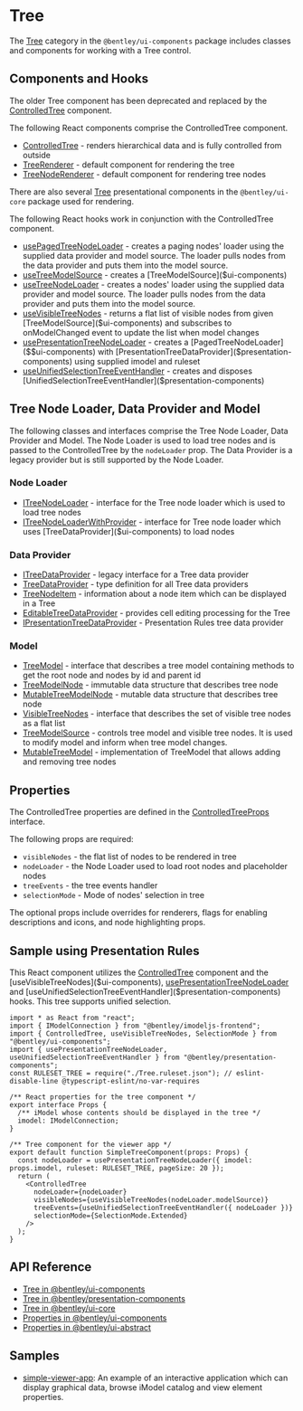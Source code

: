 # Tree

The [Tree]($ui-components:Tree) category in the `@bentley/ui-components` package includes
classes and components for working with a Tree control.

## Components and Hooks

The older Tree component has been deprecated and replaced by the [ControlledTree]($ui-components) component.

The following React components comprise the ControlledTree component.

* [ControlledTree]($ui-components) - renders hierarchical data and is fully controlled from outside
* [TreeRenderer]($ui-components) - default component for rendering the tree
* [TreeNodeRenderer]($ui-components) - default component for rendering tree nodes

There are also several [Tree]($ui-core:Tree) presentational  components in the `@bentley/ui-core`
package used for rendering.

The following React hooks work in conjunction with the ControlledTree component.

* [usePagedTreeNodeLoader]($ui-components) - creates a paging nodes' loader using the supplied data provider and model source. The loader pulls nodes from the data provider and puts them into the model source.
* [useTreeModelSource]($ui-components) - creates a [TreeModelSource]($ui-components)
* [useTreeNodeLoader]($ui-components) - creates a nodes' loader using the supplied data provider and model source. The loader pulls nodes from the data provider and puts them into the model source.
* [useVisibleTreeNodes]($ui-components) - returns a flat list of visible nodes from given [TreeModelSource]($ui-components) and subscribes to onModelChanged event to update the list when model changes
* [usePresentationTreeNodeLoader]($presentation-components) -  creates a [PagedTreeNodeLoader]($$ui-components) with [PresentationTreeDataProvider]($presentation-components) using supplied imodel and ruleset
* [useUnifiedSelectionTreeEventHandler]($presentation-components) - creates and disposes [UnifiedSelectionTreeEventHandler]($presentation-components)

## Tree Node Loader, Data Provider and Model

The following classes and interfaces comprise the Tree Node Loader, Data Provider and Model.
The Node Loader is used to load tree nodes and is passed to the ControlledTree by the `nodeLoader` prop.
The Data Provider is a legacy provider but is still supported by the Node Loader.

### Node Loader

* [ITreeNodeLoader]($ui-components) - interface for the Tree node loader which is used to load tree nodes
* [ITreeNodeLoaderWithProvider]($ui-components) - interface for Tree node loader which uses [TreeDataProvider]($ui-components) to load nodes

### Data Provider

* [ITreeDataProvider]($ui-components) - legacy interface for a Tree data provider
* [TreeDataProvider]($ui-components) - type definition for all Tree data providers
* [TreeNodeItem]($ui-components) - information about a node item which can be displayed in a Tree
* [EditableTreeDataProvider]($ui-components) - provides cell editing processing for the Tree
* [IPresentationTreeDataProvider]($presentation-components) - Presentation Rules tree data provider

### Model

* [TreeModel]($ui-components) - interface that describes a tree model containing methods to get the root node and nodes by id and parent id
* [TreeModelNode]($ui-components) - immutable data structure that describes tree node
* [MutableTreeModelNode]($ui-components) - mutable data structure that describes tree node
* [VisibleTreeNodes]($ui-components) - interface that describes the set of visible tree nodes as a flat list
* [TreeModelSource]($ui-components) - controls tree model and visible tree nodes. It is used to modify model and inform when tree model changes.
* [MutableTreeModel]($ui-components) - implementation of TreeModel that allows adding and removing tree nodes

## Properties

The ControlledTree properties are defined in the [ControlledTreeProps]($ui-components) interface.

The following props are required:

* `visibleNodes` - the flat list of nodes to be rendered in tree
* `nodeLoader` - the Node Loader used to load root nodes and placeholder nodes
* `treeEvents` - the tree events handler
* `selectionMode` - Mode of nodes' selection in tree

The optional props include overrides for renderers,
flags for enabling descriptions and icons,
and node highlighting props.

## Sample using Presentation Rules

This React component utilizes the [ControlledTree]($ui-components) component and the
[useVisibleTreeNodes]($ui-components),
[usePresentationTreeNodeLoader]($presentation-components) and
[useUnifiedSelectionTreeEventHandler]($presentation-components) hooks.
This tree supports unified selection.

```tsx
import * as React from "react";
import { IModelConnection } from "@bentley/imodeljs-frontend";
import { ControlledTree, useVisibleTreeNodes, SelectionMode } from "@bentley/ui-components";
import { usePresentationTreeNodeLoader, useUnifiedSelectionTreeEventHandler } from "@bentley/presentation-components";
const RULESET_TREE = require("./Tree.ruleset.json"); // eslint-disable-line @typescript-eslint/no-var-requires

/** React properties for the tree component */
export interface Props {
  /** iModel whose contents should be displayed in the tree */
  imodel: IModelConnection;
}

/** Tree component for the viewer app */
export default function SimpleTreeComponent(props: Props) {
  const nodeLoader = usePresentationTreeNodeLoader({ imodel: props.imodel, ruleset: RULESET_TREE, pageSize: 20 });
  return (
    <ControlledTree
      nodeLoader={nodeLoader}
      visibleNodes={useVisibleTreeNodes(nodeLoader.modelSource)}
      treeEvents={useUnifiedSelectionTreeEventHandler({ nodeLoader })}
      selectionMode={SelectionMode.Extended}
    />
  );
}
```

## API Reference

* [Tree in @bentley/ui-components]($ui-components:Tree)
* [Tree in @bentley/presentation-components]($presentation-components:Tree)
* [Tree in @bentley/ui-core]($ui-core:Tree)
* [Properties in @bentley/ui-components]($ui-components:Properties)
* [Properties in @bentley/ui-abstract]($ui-abstract:Properties)

## Samples

* [simple-viewer-app](https://github.com/imodeljs/imodeljs-samples/tree/master/interactive-app/simple-viewer-app): An example of an interactive application which can display graphical data, browse iModel catalog and view element properties.
<!-- * [controlled-tree-sample](https://github.com/imodeljs/imodeljs-samples/tree/master/interactive-app/controlled-tree-sample): An example of an application demonstrating the many features of the ControlledTree. -->
